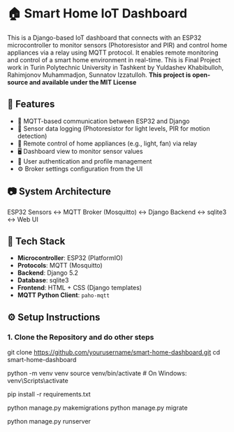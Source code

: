 # 🏠 Smart Home IoT Dashboard

This is a Django-based IoT dashboard that connects with an ESP32 microcontroller to monitor sensors (Photoresistor and PIR) and control home appliances via a relay using MQTT protocol. It enables remote monitoring and control of a smart home environment in real-time.
This is Final Project work in Turin Polytechnic University in Tashkent by Yuldashev Khabibulloh, Rahimjonov Muhammadjon, Sunnatov Izzatulloh. 
**This project is open-source and available under the MIT License**

## 📌 Features

- 📡 MQTT-based communication between ESP32 and Django
- 🧠 Sensor data logging (Photoresistor for light levels, PIR for motion detection)
- 🔌 Remote control of home appliances (e.g., light, fan) via relay
- 🖥️ Dashboard view to monitor sensor values
- 👤 User authentication and profile management
- ⚙️ Broker settings configuration from the UI



## 📷 System Architecture

ESP32 Sensors ↔ MQTT Broker (Mosquitto) ↔ Django Backend ↔ sqlite3 ↔ Web UI


## 🚀 Tech Stack

- **Microcontroller**: ESP32 (PlatformIO)
- **Protocols**: MQTT (Mosquitto)
- **Backend**: Django 5.2
- **Database**: sqlite3
- **Frontend**: HTML + CSS (Django templates)
- **MQTT Python Client**: `paho-mqtt`


## ⚙️ Setup Instructions

### 1. Clone the Repository and do other steps

git clone https://github.com/yourusername/smart-home-dashboard.git
cd smart-home-dashboard

python -m venv venv
source venv/bin/activate  # On Windows: venv\Scripts\activate

pip install -r requirements.txt

python manage.py makemigrations
python manage.py migrate

python manage.py runserver



